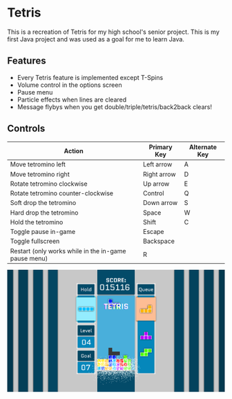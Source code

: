 # Tetris
This is a recreation of Tetris for my high school's senior project. This is my first Java project and was used as a goal for me to learn Java.

## Features
 - Every Tetris feature is implemented except T-Spins
 - Volume control in the options screen
 - Pause menu
 - Particle effects when lines are cleared
 - Message flybys when you get double/triple/tetris/back2back clears!

## Controls
| Action                                               | Primary Key | Alternate Key |
|------------------------------------------------------|-------------|---------------|
| Move tetromino left                                  | Left arrow  | A             |
| Move tetromino right                                 | Right arrow | D             |
| Rotate tetromino clockwise                           | Up arrow    | E             |
| Rotate tetromino counter-clockwise                   | Control     | Q             |
| Soft drop the tetromino                              | Down arrow  | S             |
| Hard drop the tetromino                              | Space       | W             |
| Hold the tetromino                                   | Shift       | C             |
| Toggle pause in-game                                 | Escape      |               |
| Toggle fullscreen                                    | Backspace   |               |
| Restart (only works while in the in-game pause menu) | R           |               |

![Tetris screenshot](/TetrisScreenshot.png?raw=true "Screenshot")
